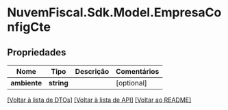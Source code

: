 # NuvemFiscal.Sdk.Model.EmpresaConfigCte

## Propriedades

Nome | Tipo | Descrição | Comentários
------------ | ------------- | ------------- | -------------
**ambiente** | **string** |  | [optional] 

[[Voltar à lista de DTOs]](../README.md#documentation-for-models) [[Voltar à lista de API]](../README.md#documentation-for-api-endpoints) [[Voltar ao README]](../README.md)

